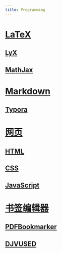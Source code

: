 ```yaml
---
title: Programming
---
```


# [LaTeX](./latex/README.md)
## [LyX](./latex/README.md#LyX)
## [MathJax](./latex/README.md#MathJax)

# [Markdown](./markdown.md)
## [Typora](./markdown.md#Typora)

# [网页](./web/README.md)
## [HTML](./web/html.md)
## [CSS](./web/css.md)
## [JavaScript](./web/javascript.md)

# [书签编辑器](./bookmark.md)
## [PDFBookmarker](./bookmark.md#PDFBookmarker)
## [DJVUSED](./bookmark.md#DJVUSED)

